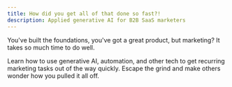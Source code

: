```yaml
---
title: How did you get all of that done so fast?!
description: Applied generative AI for B2B SaaS marketers
---
```


You've built the foundations, you've got a great product, but marketing? It takes so much time to do well.

Learn how to use generative AI, automation, and other tech to get recurring marketing tasks out of the way quickly. Escape the grind and make others wonder how you pulled it all off.
